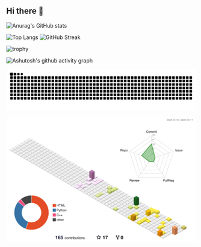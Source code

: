 ## Hi there 👋
![Anurag's GitHub stats](https://github-readme-stats.vercel.app/api?username=lyuzlion)

![Top Langs](https://github-readme-stats.vercel.app/api/top-langs/?username=lyuzlion)
![GitHub Streak](https://streak-stats.demolab.com/?user=lyuzlion)

![trophy](https://github-profile-trophy.vercel.app/?username=lyuzlion)

![Ashutosh's github activity graph](https://github-readme-activity-graph.vercel.app/graph?username=lyuzlion)

<picture>
  <source media="(prefers-color-scheme: light)" srcset="https://raw.githubusercontent.com/lyuzlion/lyuzlion/output/github-contribution-grid-snake.svg">
  <img alt="github contribution grid snake animation" src="https://raw.githubusercontent.com/lyuzlion/lyuzlion/output/github-contribution-grid-snake.svg">
</picture>

![](./profile-3d-contrib/profile-season-animate.svg)

<!--
**lyuzlion/lyuzlion** is a ✨ _special_ ✨ repository because its `README.md` (this file) appears on your GitHub profile.

Here are some ideas to get you started:

- 🔭 I’m currently working on ...
- 🌱 I’m currently learning ...
- 👯 I’m looking to collaborate on ...
- 🤔 I’m looking for help with ...
- 💬 Ask me about ...
- 📫 How to reach me: ...
- 😄 Pronouns: ...
- ⚡ Fun fact: ...
-->
